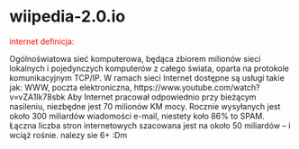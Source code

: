 # wiipedia-2.0.io
<p style="color:red"> internet definicja:</p> 
Ogólnoświatowa sieć komputerowa, będąca zbiorem milionów sieci lokalnych i pojedynczych komputerów z całego świata, oparta na protokole komunikacyjnym TCP/IP. W ramach sieci Internet dostępne są usługi takie jak: WWW, poczta elektroniczna,</a>
https://www.youtube.com/watch?v=vZA1Ik78sbk
Aby Internet pracował odpowiednio przy bieżącym nasileniu, niezbędne jest 70 milionów KM mocy. Rocznie wysyłanych jest około 300 miliardów wiadomości e-mail, niestety koło 86% to  SPAM. Łączna liczba stron internetowych szacowana jest na około 50 miliardów – i wciąż rośnie.
nalezy sie 6+
:Dm
